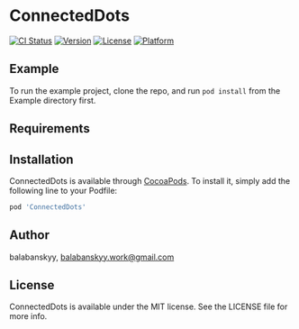 # ConnectedDots

[![CI Status](http://img.shields.io/travis/balabanskyy/ConnectedDots.svg?style=flat)](https://travis-ci.org/balabanskyy/ConnectedDots)
[![Version](https://img.shields.io/cocoapods/v/ConnectedDots.svg?style=flat)](http://cocoapods.org/pods/ConnectedDots)
[![License](https://img.shields.io/cocoapods/l/ConnectedDots.svg?style=flat)](http://cocoapods.org/pods/ConnectedDots)
[![Platform](https://img.shields.io/cocoapods/p/ConnectedDots.svg?style=flat)](http://cocoapods.org/pods/ConnectedDots)

## Example

To run the example project, clone the repo, and run `pod install` from the Example directory first.

## Requirements

## Installation

ConnectedDots is available through [CocoaPods](http://cocoapods.org). To install
it, simply add the following line to your Podfile:

```ruby
pod 'ConnectedDots'
```

## Author

balabanskyy, balabanskyy.work@gmail.com

## License

ConnectedDots is available under the MIT license. See the LICENSE file for more info.
